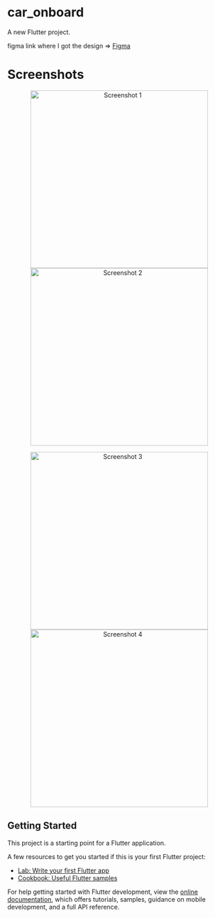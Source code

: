 # car_onboard

A new Flutter project.

figma link where I got the design => [Figma](https://www.figma.com/file/imaPdWjF3H2QpyrTBzjmmI/Onboarding-(Community)?type=design&node-id=0-1&mode=design)

# Screenshots

<p align="center">
  <img src="assets/Simulator Screenshot - iPhone 15 - 2024-01-13 at 18.20.08.png" width="400" alt="Screenshot 1"> <img src="assets/Simulator Screenshot - iPhone 15 - 2024-01-13 at 18.20.14.png" width="400" alt="Screenshot 2">
</p>
<p align="center">
  <img src="assets/Simulator Screenshot - iPhone 15 - 2024-01-13 at 18.20.17.png" width="400" alt="Screenshot 3"> <img src="assets/Simulator Screenshot - iPhone 15 - 2024-01-13 at 18.20.21.png" width="400" alt="Screenshot 4">
</p>

## Getting Started

This project is a starting point for a Flutter application.

A few resources to get you started if this is your first Flutter project:

- [Lab: Write your first Flutter app](https://docs.flutter.dev/get-started/codelab)
- [Cookbook: Useful Flutter samples](https://docs.flutter.dev/cookbook)

For help getting started with Flutter development, view the
[online documentation](https://docs.flutter.dev/), which offers tutorials,
samples, guidance on mobile development, and a full API reference.
